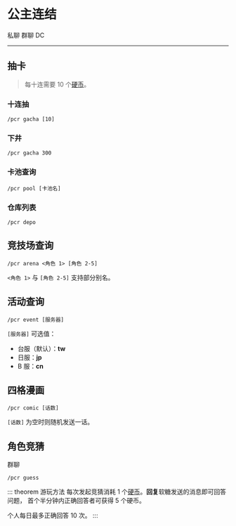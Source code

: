 # 公主连结
<span class="span-friend">私聊</span>
<span class="span-group">群聊</span>
<span class="span-discord">DC</span>

---

## 抽卡
> 每十连需要 10 个[硬币](/coin/)。

### 十连抽
```
/pcr gacha [10]
```

### 下井
```
/pcr gacha 300
```

### 卡池查询
```
/pcr pool [卡池名]
```

### 仓库列表
```
/pcr depo
```

## 竞技场查询
```
/pcr arena <角色 1> [角色 2-5]
```
`<角色 1>` 与 `[角色 2-5]` 支持部分别名。

## 活动查询
```
/pcr event [服务器]
```
`[服务器]` 可选值：
- 台服（默认）：**tw**
- 日服：**jp**
- B 服：**cn**

## 四格漫画
```
/pcr comic [话数]
```
`[话数]` 为空时则随机发送一话。

## 角色竞猜
<span class="span-group">群聊</span>
```
/pcr guess
```
::: theorem 游玩方法
每次发起竞猜消耗 1 个[硬币](/coin/)。**回复**软糖发送的消息即可回答问题，
首个半分钟内正确回答者可获得 5 个硬币。

个人每日最多正确回答 10 次。
:::